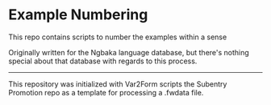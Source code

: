# Example Numbering
This repo contains scripts to number the examples within a sense

Originally written for the Ngbaka language database, but there's nothing special about that database with regards to this process. 


***

This repository was initialized with Var2Form scripts the Subentry Promotion repo as a template for processing a .fwdata file.
